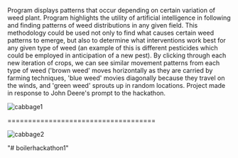 Program displays patterns that occur depending on certain variation of weed plant. Program highlights the utility of artificial intelligence in following and finding patterns of weed distributions in any given field. This methodology could be used not only to find what causes certain weed patterns to emerge, but also to determine what interventions work best for any given type of weed (an example of this is different pesticides which could be employed in anticipation of a new pest). By clicking through each new iteration of crops, we can see similar movement patterns from each type of weed ('brown weed' moves horizontally as they are carried by farming techniques, 'blue weed' movies diagonally because they travel on the winds, and 'green weed' sprouts up in random locations. Project made in response to John Deere's prompt to the hackathon.



![cabbage1](https://user-images.githubusercontent.com/97666032/233241676-5b620d4c-d0ce-49bb-86d0-91c6e5a9eb63.jpg)

====================================

![cabbage2](https://user-images.githubusercontent.com/97666032/233241920-686ec13b-a163-4d76-ad37-374462778526.jpg)

"# boilerhackathon1"

